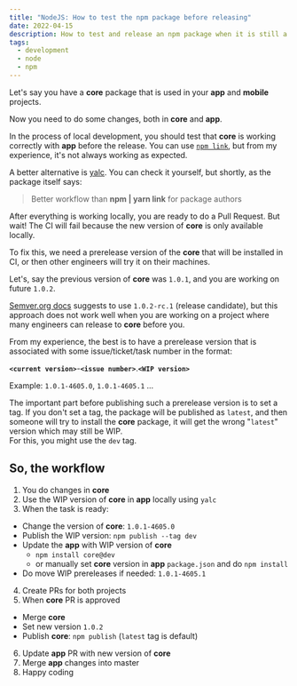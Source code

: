```yaml
---
title: "NodeJS: How to test the npm package before releasing"
date: 2022-04-15
description: How to test and release an npm package when it is still a Work In Progress. How to create prereleases of a NodeJS package following semver.org convention.
tags:
  - development
  - node
  - npm
---
```


Let's say you have a **core** package that is used in your **app** and **mobile** projects.

Now you need to do some changes, both in **core** and **app**.

In the process of local development, you should test that **core** is working correctly with **app** before the release.
You can use [`npm link`](https://docs.npmjs.com/cli/v8/commands/npm-link), but from my experience, it's not always working as expected.

A better alternative is [yalc](https://github.com/wclr/yalc). You can check it yourself, but shortly, as the package itself says:

> Better workflow than **npm | yarn link** for package authors

After everything is working locally, you are ready to do a Pull Request. 
But wait! The CI will fail because the new version of **core** is only available locally.

To fix this, we need a prerelease version of the **core** that will be installed in CI, or then other engineers will try it on their machines.

Let's, say the previous version of **core** was `1.0.1`, and you are working on future `1.0.2`.

[Semver.org docs](https://semver.org/spec/v2.0.0-rc.1.html) suggests to use `1.0.2-rc.1` (release candidate),
but this approach does not work well when you are working on a project where many engineers can release to **core** before you.

From my experience, the best is to have a prerelease version that is associated with some issue/ticket/task number in the format:

**`<current version>`**-**`<issue number>`**.**`<WIP version>`**

Example: `1.0.1-4605.0`, `1.0.1-4605.1` ...

The important part before publishing such a prerelease version is to set a tag. 
If you don't set a tag, the package will be published as `latest`, 
and then someone will try to install the **core** package, it will get the wrong "`latest`" version which may still be WIP.   
For this, you might use the `dev` tag.

## So, the workflow

1. You do changes in **core**
2. Use the WIP version of **core** in **app** locally using `yalc`
3. When the task is ready:
  - Change the version of **core**: `1.0.1-4605.0`
  - Publish the WIP version: `npm publish --tag dev`
  - Update the **app** with WIP version of **core**
    - `npm install core@dev`
    - or manually set **core** version in **app** `package.json` and do `npm install`
  - Do move WIP prereleases if needed: `1.0.1-4605.1`
4. Create PRs for both projects
5. When **core** PR is approved
  - Merge **core**
  - Set new version `1.0.2`
  - Publish **core**: `npm publish` (`latest` tag is default)
6. Update **app** PR with new version of **core**
7. Merge **app** changes into master
8. Happy coding
